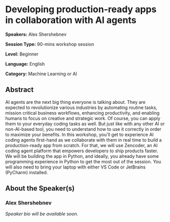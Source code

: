 # Developing production-ready apps in collaboration with AI agents

**Speakers:** Alex Shershebnev

**Session Type:** 90-mins workshop session

**Level:** Beginner

**Language:** English

**Category:** Machine Learning or AI

## Abstract

AI agents are the next big thing everyone is talking about. They are expected to revolutionize various industries by automating routine tasks, mission critical business workflows, enhancing productivity, and enabling humans to focus on creative and strategic work. Of course, you can apply them to your everyday coding tasks as well. But just like with any other AI or non-AI-based tool, you need to understand how to use it correctly in order to maximize your benefits. In this workshop, you'll get to experience AI coding agents first-hand as we collaborate with them in real time to build a production-ready app from scratch. For that, we will use Zencoder, an AI coding agent platform that empowers developers to ship products faster. We will be building the app in Python, and ideally, you already have some programming experience in Python to get the most out of the session. You will also need to bring your laptop with either VS Code or JetBrains (PyCharm) installed.


## About the Speaker(s)

### Alex Shershebnev

*Speaker bio will be available soon.*

